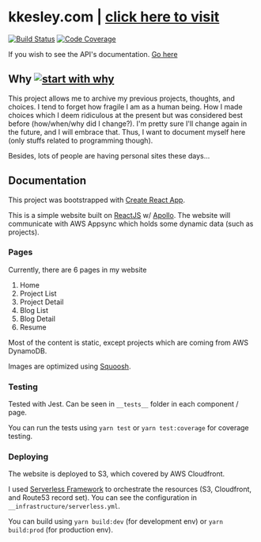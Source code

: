# kkesley.com | [click here to visit](https://kkesley.com)

[![Build Status](https://api.travis-ci.com/kkesley/kkesley.svg?branch=master)](https://travis-ci.org/kkesley/kkesley)
[![Code Coverage](https://img.shields.io/codecov/c/github/kkesley/kkesley.svg)](https://codecov.io/github/kkesley/kkesley?branch=master)

If you wish to see the API's documentation. [Go here](https://github.com/kkesley/kkesley-api)

## Why [![start with why](https://img.shields.io/badge/start%20with-why%3F-brightgreen.svg?style=flat)](http://www.ted.com/talks/simon_sinek_how_great_leaders_inspire_action)

This project allows me to archive my previous projects, thoughts, and choices. I tend to forget how fragile I am as a human being. How I made choices which I deem ridiculous at the present but was considered best before (how/when/why did I change?). I'm pretty sure I'll change again in the future, and I will embrace that. Thus, I want to document myself here (only stuffs related to programming though).

Besides, lots of people are having personal sites these days...

## Documentation

This project was bootstrapped with [Create React App](https://github.com/facebook/create-react-app).

This is a simple website built on [ReactJS](https://reactjs.org/) w/ [Apollo](https://github.com/apollographql/react-apollo). The website will communicate with AWS Appsync which holds some dynamic data (such as projects).

### Pages

Currently, there are 6 pages in my website

1. Home
2. Project List
3. Project Detail
4. Blog List
5. Blog Detail
6. Resume

Most of the content is static, except projects which are coming from AWS DynamoDB.

Images are optimized using [Squoosh](https://squoosh.app/).

### Testing

Tested with Jest. Can be seen in `__tests__` folder in each component / page.

You can run the tests using `yarn test` or `yarn test:coverage` for coverage testing.

### Deploying

The website is deployed to S3, which covered by AWS Cloudfront.

I used [Serverless Framework](https://serverless.com/) to orchestrate the resources (S3, Cloudfront, and Route53 record set). You can see the configuration in `__infrastructure/serverless.yml`.

You can build using `yarn build:dev` (for development env) or `yarn build:prod` (for production env).